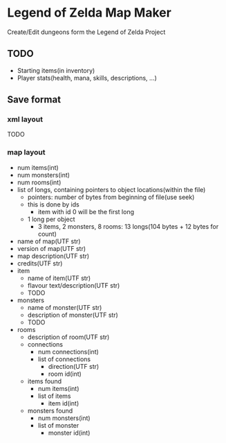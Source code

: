 # Legend of Zelda Map Maker
Create/Edit dungeons form the Legend of Zelda Project

## TODO
- Starting items(in inventory)
- Player stats(health, mana, skills, descriptions, ...)


## Save format

### xml layout
TODO

### map layout
- num items(int)
- num monsters(int)
- num rooms(int)
- list of longs, containing pointers to object locations(within the file)
  - pointers: number of bytes from beginning of file(use seek)
  - this is done by ids
    - item with id 0 will be the first long
  - 1 long per object
    - 3 items, 2 monsters, 8 rooms: 13 longs(104 bytes + 12 bytes for count)
- name of map(UTF str)
- version of map(UTF str)
- map description(UTF str)
- credits(UTF str)
- item
  - name of item(UTF str)
  - flavour text/description(UTF str)
  - TODO
- monsters
  - name of monster(UTF str)
  - description of monster(UTF str)
  - TODO
- rooms
  - description of room(UTF str)
  - connections
    - num connections(int)
    - list of connections
      - direction(UTF str)
      - room id(int)
  - items found
    - num items(int)
    - list of items
      - item id(int)
  - monsters found
    - num monsters(int)
    - list of monster
      - monster id(int)